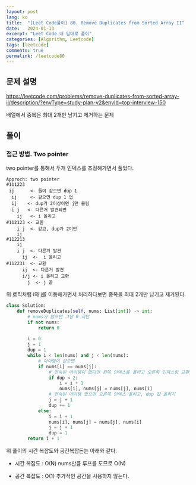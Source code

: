 ```yaml
---
layout: post
lang: ko
title:  "[Leet Code풀이] 80. Remove Duplicates from Sorted Array II"
date:   2024-01-13
excerpt: "Leet Code 내 맘대로 풀이"
categories: [Algorithm, Leetcode]
tags: [leetcode]
comments: true
permalink: /leetcode80
---
```


## 문제 설명
https://leetcode.com/problems/remove-duplicates-from-sorted-array-ii/description/?envType=study-plan-v2&envId=top-interview-150

배열에서 중복은 최대 2개만 남기고 제거하는 문제

## 풀이
### 접근 방법. Two pointer
two pointer를 통해서 두개 인덱스를 조정해가면서 풀었다. 
```
Approch: two pointer
#111223
 ij      <- 둘이 같으면 dup 1
  ij     <- 같으면 dup 1 업
  ij    <- dup가 2이상이면 j만 올림
  i j   <- 다른거 발견되면 
    ij   <- i 올리고
#112123 <- 교환
    i j  <- 같고, dup가 2미만
    ij
#112213
    ij
    i j  <- 다른거 발견
      ij  <-  i 올리고
#112231  <- 교환
      ij  <- 다른거 발견
      i/j <- i 올리고 교환
        j  <- j 끝
```
위 로직처럼 i와 j를 이동해가면서 처리하다보면 중복을 최대 2개만 남기고 제거된다.

```python
class Solution:
    def removeDuplicates(self, nums: List[int]) -> int:
        # nums가 없으면 그냥 0 리턴
        if not nums:
            return 0
            
        i = 0 
        j = 1
        dup = 1
        while i < len(nums) and j < len(nums):
            # 아이템이 같으면
            if nums[i] == nums[j]:
                # 연속된 아이템이 없다면 왼쪽 인덱스를 올리고 오른쪽 인덱스랑 교환 
                if dup < 2:
                    i = i + 1
                    nums[i], nums[j] = nums[j], nums[i]
                # 연속된 아이템 있으면 오른쪽 인덱스 올리고, dup 값 올리기
                j = j + 1
                dup += 1
            else:
                i = i + 1
                nums[i], nums[j] = nums[j], nums[i] 
                j = j + 1
                dup = 1
        return i + 1
```
위 풀이의 시간 복잡도와 공간복잡돈는 아래와 같다.

* 시간 복잡도 : O(N)
nums만큼 루프를 도므로 O(N)

* 공간 복잡도 : O(1)
추가적인 공간을 사용하지 않는다.